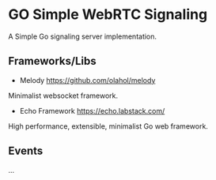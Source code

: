 # GO Simple WebRTC Signaling 

A Simple Go signaling server implementation.

## Frameworks/Libs
- Melody https://github.com/olahol/melody

Minimalist websocket framework.

- Echo Framework https://echo.labstack.com/

High performance, extensible, minimalist Go web framework.

## Events 
...